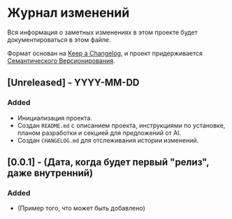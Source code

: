 # Журнал изменений

Вся информация о заметных изменениях в этом проекте будет документироваться в этом файле.

Формат основан на [Keep a Changelog](https://keepachangelog.com/en/1.0.0/),
и проект придерживается [Семантического Версионирования](https://semver.org/spec/v2.0.0.html).

## [Unreleased] - YYYY-MM-DD

### Added
- Инициализация проекта.
- Создан `README.md` с описанием проекта, инструкциями по установке, планом разработки и секцией для предложений от AI.
- Создан `CHANGELOG.md` для отслеживания истории изменений.

## [0.0.1] - (Дата, когда будет первый "релиз", даже внутренний)

### Added
- (Пример того, что может быть добавлено)